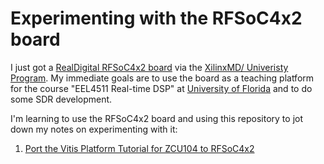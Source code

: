 # Experimenting with the RFSoC4x2 board
I just got a [RealDigital RFSoC4x2
board](https://www.realdigital.org/hardware/rfsoc-4x2) via the
[XilinxMD/ Univeristy
Program](https://www.xilinx.com/support/university.html). My immediate
goals are to use the board as a teaching platform for the course
"EEL4511 Real-time DSP" at [University of Florida](www.ece.ufl.edu)
and to do some SDR development.

I'm learning to use the RFSoC4x2 board and using this repository to
jot down my notes on experimenting with it:
1. [Port the Vitis Platform Tutorial for ZCU104 to RFSoC4x2](vitis_base_platfrom.md)
